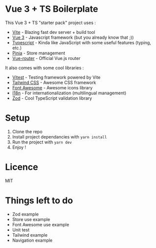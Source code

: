 # Vue 3 + TS Boilerplate

This Vue 3 + TS "starter pack" project uses :

- [Vite](https://vitejs.dev/) - Blazing fast dev server + build tool
- [Vue 3](https://vuejs.org/) - Javascript framework (but you already know that ;))
- [Typescript](https://www.typescriptlang.org/) - Kinda like JavaScript with some useful features (typing, etc.)
- [Pinia](https://pinia.vuejs.org/) - Store management
- [Vue-router](https://router.vuejs.org/) - Official Vue.js router

It also comes with some cool libraries :

- [Vitest](https://vitest.dev/) - Testing framework powered by Vite
- [Tailwind CSS](https://tailwindcss.com/) - Awesome CSS framework
- [Font Awesome](https://fontawesome.com/) - Awesome icons library
- [I18n](https://kazupon.github.io/vue-i18n/) - For internationalization (multilingual management)
- [Zod](https://zod.dev/) - Cool TypeScript validation library

# Setup

1. Clone the repo
2. Install project dependancies with `yarn install`
3. Run the project with `yarn dev`
4. Enjoy !

# Licence

MIT

# Things left to do

- Zod example
- Store use example
- Font Awesome use example
- Unit test
- Tailwind example
- Navigation example
